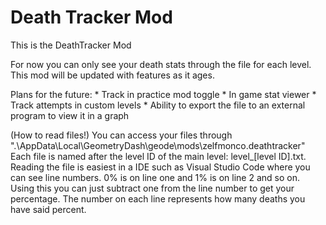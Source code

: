 # Death Tracker Mod

This is the DeathTracker Mod

For now you can only see your death stats through the file for each level.
This mod will be updated with features as it ages.

Plans for the future:
    * Track in practice mod toggle
    * In game stat viewer
    * Track attempts in custom levels
    * Ability to export the file to an external program to view it in a graph

(How to read files!)
You can access your files through ".\AppData\Local\GeometryDash\geode\mods\zelfmonco.deathtracker"
Each file is named after the level ID of the main level: level_[level ID].txt.
Reading the file is easiest in a IDE such as Visual Studio Code where you can see line numbers.
0% is on line one and 1% is on line 2 and so on.
Using this you can just subtract one from the line number to get your percentage.
The number on each line represents how many deaths you have said percent.
